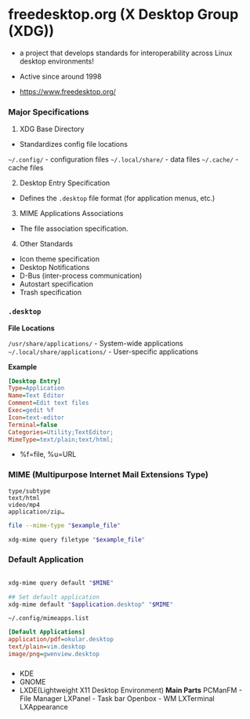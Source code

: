 # freedesktop.org (X Desktop Group (XDG))

* a project that develops standards for interoperability across Linux desktop environments!

* Active since around 1998

* https://www.freedesktop.org/


### Major Specifications

1. XDG Base Directory
* Standardizes config file locations

`~/.config/` - configuration files
`~/.local/share/` - data files
`~/.cache/` - cache files

2. Desktop Entry Specification
* Defines the `.desktop` file format (for application menus, etc.)
3. MIME Applications Associations
* The file association specification. 
4. Other Standards

* Icon theme specification
* Desktop Notifications
* D-Bus (inter-process communication)
* Autostart specification
* Trash specification

### `.desktop`
**File Locations**

`/usr/share/applications/` - System-wide applications
`~/.local/share/applications/` - User-specific applications

**Example**

```ini
[Desktop Entry]
Type=Application
Name=Text Editor
Comment=Edit text files
Exec=gedit %f
Icon=text-editor
Terminal=false
Categories=Utility;TextEditor;
MimeType=text/plain;text/html;
```

* %f=file, %u=URL


### MIME (Multipurpose Internet Mail Extensions Type)
```
type/subtype
text/html
video/mp4
application/zip…
```

```bash
file --mime-type "$example_file"

xdg-mime query filetype "$example_file"
```

### Default Application

```bash

xdg-mime query default "$MINE"

## Set default application
xdg-mime default "$application.desktop" "$MIME"

```
`~/.config/mimeapps.list`
```ini
[Default Applications]
application/pdf=okular.desktop
text/plain=vim.desktop
image/png=gwenview.desktop
```


### 
* KDE
* GNOME
* LXDE(Lightweight X11 Desktop Environment)
**Main Parts**
PCManFM     - File Manager
LXPanel     - Task bar
Openbox     - WM
LXTerminal  
LXAppearance 


